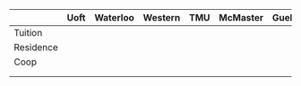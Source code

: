 
|           | Uoft | Waterloo | Western | TMU | McMaster | Guelph |
| --------- | ---- | -------- | ------- | --- | -------- | ------ |
| Tuition   |      |          |         |     |          |        |
| Residence |      |          |         |     |          |        |
| Coop      |      |          |         |     |          |        |
|           |      |          |         |     |          |        |
|           |      |          |         |     |          |        |
